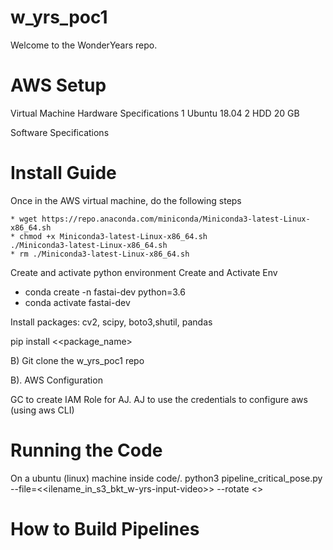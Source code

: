 # w_yrs_poc1
Welcome to the WonderYears repo.
# AWS Setup

Virtual Machine Hardware Specifications
1 Ubuntu 18.04 
2 HDD 20 GB 

Software Specifications
# Install Guide

Once in the AWS virtual machine, do the following steps
```
* wget https://repo.anaconda.com/miniconda/Miniconda3-latest-Linux-x86_64.sh
* chmod +x Miniconda3-latest-Linux-x86_64.sh
./Miniconda3-latest-Linux-x86_64.sh
* rm ./Miniconda3-latest-Linux-x86_64.sh
```
Create and activate python environment
Create and Activate Env
* conda create -n fastai-dev python=3.6
* conda activate fastai-dev


Install packages:
cv2, scipy, boto3,shutil, pandas

pip install <<package_name>

B) Git clone the w_yrs_poc1 repo 

B). AWS Configuration

GC to create IAM Role for AJ. AJ to use the credentials to configure aws (using aws CLI)

# Running the Code 

On a ubuntu (linux) machine inside code/. 
python3 pipeline_critical_pose.py --file=<<ilename_in_s3_bkt_w-yrs-input-video>> 
--rotate <<angle>>

# How to Build Pipelines
